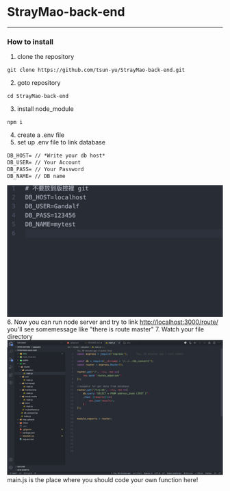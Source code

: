 # StrayMao-back-end

---

### How to install

1. clone the repository

```
git clone https://github.com/tsun-yu/StrayMao-back-end.git
```

2. goto repository

```
cd StrayMao-back-end
```

3. install node_module

```
npm i
```

4. create a .env file
5. set up .env file to link database

```
DB_HOST= // *Write your db host*
DB_USER= // Your Account
DB_PASS= // Your Password
DB_NAME= // DB name
```

![example](./data/example.png "example") 6. Now you can run node server and try to link <http://localhost:3000/route/>
you'll see somemessage like "there is route master" 7. Watch your file directory
![code here](./data/code_here.png "Code Here")
main.js is the place where you should code your own function here!
